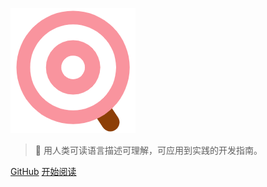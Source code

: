 ![logo](_media/logo.png) 



> 💪 用人类可读语言描述可理解，可应用到实践的开发指南。 



[GitHub](<https://github.com/yxyyyt>)
[开始阅读](README.md)

